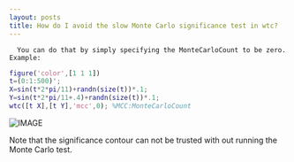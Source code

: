 ```yaml
---
layout: posts
title: How do I avoid the slow Monte Carlo significance test in wtc?
---
```

      You can do that by simply specifying the MonteCarloCount to be zero. Example:

```matlab
figure('color',[1 1 1])
t=(0:1:500)';
X=sin(t*2*pi/11)+randn(size(t))*.1;
Y=sin(t*2*pi/11+.4)+randn(size(t))*.1;
wtc([t X],[t Y],'mcc',0); %MCC:MonteCarloCount
```

![IMAGE](images/no_monte_carlo_01.png)

Note that the significance contour can not be trusted with out running the Monte Carlo test.

